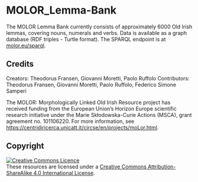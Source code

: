 # MOLOR_Lemma-Bank


The MOLOR Lemma Bank currently consists of approximately 6000 Old Irish lemmas, covering nouns, numerals and verbs. Data is available as a graph database (RDF triples - Turtle format). The SPARQL endpoint is at [molor.eu/sparql](https://molor.eu/sparql).

## Credits


Creators: Theodorus Fransen, Giovanni Moretti, Paolo Ruffolo
Contributors: Theodorus Fransen, Giovanni Moretti, Paolo Ruffolo, Federico Simone Samperi

The MOLOR: Morphologically Linked Old Irish Resource project has received funding from the European Union’s Horizon Europe scientific research initiative under the Marie Skłodowska-Curie Actions (MSCA), grant agreement no. 101106220. 
For more information, see https://centridiricerca.unicatt.it/circse/en/projects/moLor.html.


## Copyright
<a rel="license" href="https://creativecommons.org/licenses/by-sa/4.0/"><img alt="Creative Commons Licence" style="border-width:0" src="https://i.creativecommons.org/l/by-sa/4.0/88x31.png" /></a><br />These resources are licensed under a <a rel="license" href="http://creativecommons.org/licenses/by-sa/4.0/">Creative Commons Attribution-ShareAlike 4.0 International License</a>.
